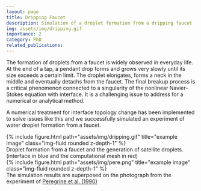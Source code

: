 ```yaml
---
layout: page
title: Dripping Faucet
description: Simulation of a droplet formation from a dripping faucet
img: assets/img/dripping.gif
importance: 2
category: PhD
related_publications: 
---
```

<div class="row justify-content-center">
<div class = "center">

The formation of droplets from a faucet is widely observed in everyday life. At the end of a tap, a pendant drop forms and grows very slowly until 
its size exceeds a certain limit. The droplet elongates, forms a neck in the middle and eventually detachs from the faucet. The final breakup process 
is a critical phenomenon connected to a singularity of the nonlinear Navier-Stokes equation with interface. It is a challenging issue to address for 
a numerical or analytical method.

A numerical treatment for interface topology change has been implemented to solve issues like this and we successfully simulated an experiment of water 
droplet formation from a faucet.

</div>
</div>

<div class="row justify-content-center">
<div class = "center">
<div class="col-sm">
{% include figure.html path="assets/img/dripping.gif" title="example image" class="img-fluid rounded z-depth-1" %}
</div>
</div>
</div>
<div class="caption">
Droplet formation from a faucet and the generation of satellite droplets. (interface in blue and the computational mesh in red)
</div>

<div class="row justify-content-center">
<div class = "center">
<div class="col-sm">
{% include figure.html path="assets/img/pere.png" title="example image" class="img-fluid rounded z-depth-1" %}
</div>
</div>
</div>
<div class="caption">
The simulation results are superposed on the photograph from the experiment of <a href="https://www.cambridge.org/core/journals/journal-of-fluid-mechanics/article/abs/bifurcation-of-liquid-bridges/A2E5D4B09C6214E085A1AE49C589F5C3">Peregrine et al. (1990)</a>
</div>


